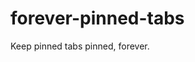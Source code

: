 # forever-pinned-tabs
Keep pinned tabs pinned, forever.

<!--
TODO:
- improve options page UX: add/remove URL fields
- improve options page JS (kinda messy)
- add browser extension icons
- open links from pinned tabs in new tab?
-->
